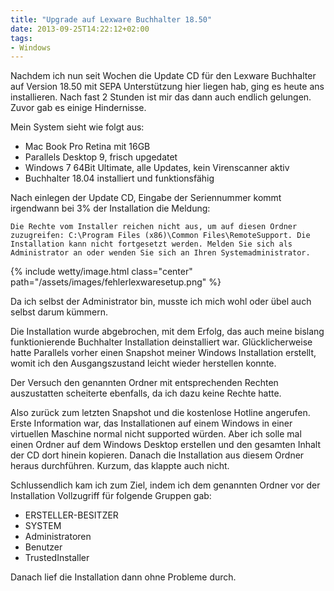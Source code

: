 ```yaml
---
title: "Upgrade auf Lexware Buchhalter 18.50"
date: 2013-09-25T14:22:12+02:00
tags:
- Windows
---
```

Nachdem ich nun seit Wochen die Update CD für den Lexware Buchhalter auf Version 18.50 mit SEPA Unterstützung hier liegen hab, ging es heute ans installieren.
Nach fast 2 Stunden ist mir das dann auch endlich gelungen. Zuvor gab es einige Hindernisse.

Mein System sieht wie folgt aus: 

  * Mac Book Pro Retina mit 16GB
  * Parallels Desktop 9, frisch upgedatet
  * Windows 7 64Bit Ultimate, alle Updates, kein Virenscanner aktiv
  * Buchhalter 18.04 installiert und funktionsfähig

Nach einlegen der Update CD, Eingabe der Seriennummer kommt irgendwann bei 3% der Installation die Meldung: 

    Die Rechte vom Installer reichen nicht aus, um auf diesen Ordner zuzugreifen: C:\Program Files (x86)\Common Files\RemoteSupport. Die Installation kann nicht fortgesetzt werden. Melden Sie sich als Administrator an oder wenden Sie sich an Ihren Systemadministrator.

{% include wetty/image.html class="center" path="/assets/images/fehlerlexwaresetup.png" %}

Da ich selbst der Administrator bin, musste ich mich wohl oder übel auch selbst darum kümmern.

Die Installation wurde abgebrochen, mit dem Erfolg, das auch meine bislang funktionierende Buchhalter Installation deinstalliert war. Glücklicherweise hatte Parallels vorher einen Snapshot meiner Windows Installation erstellt, womit ich den Ausgangszustand leicht wieder herstellen konnte.

Der Versuch den genannten Ordner mit entsprechenden Rechten auszustatten scheiterte ebenfalls, da ich dazu keine Rechte hatte.

Also zurück zum letzten Snapshot und die kostenlose Hotline angerufen. Erste Information war, das Installationen auf einem Windows in einer virtuellen Maschine normal nicht supported würden. Aber ich solle mal einen Ordner auf dem Windows Desktop erstellen und den gesamten Inhalt der CD dort hinein kopieren. Danach die Installation aus diesem Ordner heraus durchführen. Kurzum, das klappte auch nicht.

Schlussendlich kam ich zum Ziel, indem ich dem genannten Ordner vor der Installation Vollzugriff für folgende Gruppen gab:

- ERSTELLER-BESITZER
- SYSTEM
- Administratoren
- Benutzer
- TrustedInstaller

Danach lief die Installation dann ohne Probleme durch.

